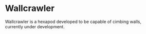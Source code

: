 # Wallcrawler
Wallcrawler is a hexapod developed to be capable of cimbing walls, currently under development.
